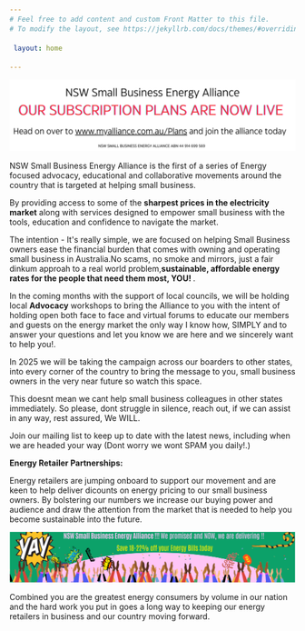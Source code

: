 ```yaml
---
# Feel free to add content and custom Front Matter to this file.
# To modify the layout, see https://jekyllrb.com/docs/themes/#overriding-theme-defaults

 layout: home

---
```



![NSW Small Business Energy Alliance. Uniting for Fair Energy Prices & Success. Advocate Educate Collaborate.](/assets/Plans.svg)

NSW Small Business Energy Alliance is the first of a series of Energy focused  advocacy, educational and collaborative movements around the country that is targeted at helping small business.  

By providing access to some of the <b>sharpest prices in the electricity market</b> along with services designed to empower small business with the tools, education and confidence to navigate the market.  

The intention - It's really simple, we are focused on helping Small Business owners ease the financial  burden that comes with owning and operating small business in Australia.No scams, no smoke and mirrors, just a fair dinkum approah to a real world problem,<b>sustainable, affordable energy rates for the people that need them most, YOU! </b>.

In the coming months with the support of local councils,  we will be holding local <b>Advocacy</b> workshops to bring the Alliance to you with the intent of holding open both face to face and virtual forums to educate our members and guests on the energy market the only way I know how, SIMPLY and to answer your questions and let you know we are here and we sincerely want to help you!.  

In 2025 we will be taking the campaign across our boarders to other states, into every corner of the country  to bring the message to you, small business owners in the very near future so watch this space.  

This doesnt mean we cant help small business colleagues in other states immediately. So please, dont struggle in silence, reach out,  if we can assist in any way, rest assured, We WILL.  

Join our mailing list to keep up to date with the latest news, including when we are headed your way (Dont worry we wont SPAM you daily!.)  

<b>Energy Retailer Partnerships:</b>

Energy retailers are jumping onboard to support our movement and are keen to help deliver dicounts on energy pricing to our small business owners.
By bolstering our numbers we increase our buying power and audience and draw the attention from the market that is needed to help you become sustainable into the future.  

![NSW Small Business Energy Alliance. Uniting for Fair Energy Prices & Success. Advocate Educate Collaborate.](/assets/celebrate.svg)

Combined you are the greatest energy consumers by volume in our nation and the hard work you put in goes a long way to keeping our energy retailers in business and our country moving forward. 


